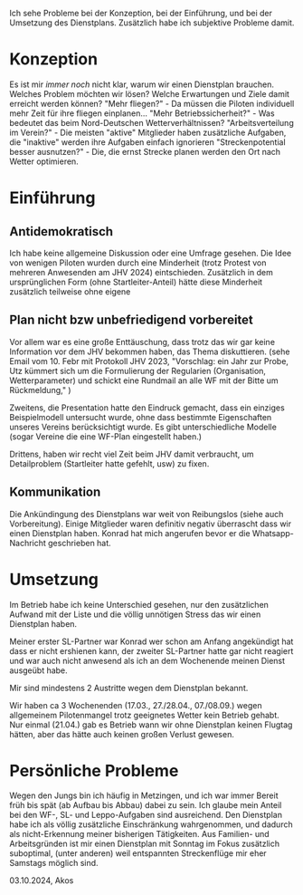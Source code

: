 
Ich sehe Probleme bei der Konzeption, bei der Einführung, und bei der Umsetzung des Dienstplans. Zusätzlich habe ich subjektive Probleme damit.

# Konzeption 

Es ist mir *immer noch* nicht klar, warum wir einen Dienstplan brauchen. 
Welches Problem möchten wir lösen? Welche Erwartungen und Ziele damit erreicht werden können?
"Mehr fliegen?" - Da müssen die Piloten individuell mehr Zeit für ihre fliegen einplanen...
"Mehr Betriebssicherheit?" - Was bedeutet das beim Nord-Deutschen Wetterverhältnissen? 
"Arbeitsverteilung im Verein?" - Die meisten "aktive" Mitglieder haben zusätzliche Aufgaben, die "inaktive" werden ihre Aufgaben einfach ignorieren
"Streckenpotential besser ausnutzen?" - Die, die ernst Strecke planen werden den Ort nach Wetter optimieren. 

# Einführung

## Antidemokratisch

Ich habe keine allgemeine Diskussion oder eine Umfrage gesehen. 
Die Idee von wenigen Piloten wurden durch eine Minderheit (trotz Protest von mehreren Anwesenden am JHV 2024) eintschieden.
Zusätzlich in dem ursprünglichen Form (ohne Startleiter-Anteil) hätte diese Minderheit zusätzlich teilweise ohne eigene 

## Plan nicht bzw unbefriedigend vorbereitet

Vor allem war es eine große Enttäuschung, dass trotz das wir gar keine Information vor dem JHV bekommen haben, das Thema diskuttieren.
(sehe Email vom 10. Febr mit Protokoll JHV 2023, "Vorschlag: ein Jahr zur Probe, Utz kümmert sich um die Formulierung der
Regularien (Organisation, Wetterparameter) und schickt eine Rundmail an
alle WF mit der Bitte um Rückmeldung," )

Zweitens, die Presentation hatte den Eindruck gemacht, dass ein einziges Beispielmodell untersucht wurde, ohne 
dass bestimmte Eigenschaften unseres Vereins berücksichtigt wurde. Es gibt unterschiedliche Modelle (sogar Vereine die eine WF-Plan eingestellt haben.)

Drittens, haben wir recht viel Zeit beim JHV damit verbraucht, um Detailproblem (Startleiter hatte gefehlt, usw) zu fixen.

## Kommunikation

Die Ankündingung des Dienstplans war weit von Reibungslos (siehe auch Vorbereitung). Einige Mitglieder waren definitiv negativ überrascht dass wir einen Dienstplan haben.
Konrad hat mich angerufen bevor er die Whatsapp-Nachricht geschrieben hat.

# Umsetzung

Im Betrieb habe ich keine Unterschied gesehen, nur den zusätzlichen Aufwand mit der Liste und die völlig unnötigen Stress das wir einen Dienstplan haben.

Meiner erster SL-Partner war Konrad wer schon am Anfang angekündigt hat dass er nicht ershienen kann, der zweiter SL-Partner hatte gar nicht reagiert und war auch nicht anwesend als ich an dem Wochenende meinen Dienst ausgeübt habe.

Mir sind mindestens 2 Austritte wegen dem Dienstplan bekannt.

Wir haben ca 3 Wochenenden (17.03., 27./28.04., 07./08.09.) wegen allgemeinem Pilotenmangel trotz geeignetes Wetter kein Betrieb gehabt. Nur einmal (21.04.) gab es Betrieb wann wir ohne Dienstplan keinen Flugtag hätten, aber das hätte auch keinen großen Verlust gewesen.

# Persönliche Probleme

Wegen den Jungs bin ich häufig in Metzingen, und ich war immer Bereit früh bis spät (ab Aufbau bis Abbau) dabei zu sein. Ich glaube mein Anteil bei den WF-, SL- und Leppo-Aufgaben sind ausreichend. Den Dienstplan habe ich als völlig zusätzliche Einschränkung wahrgenommen, und dadurch als nicht-Erkennung meiner bisherigen Tätigkeiten.
Aus Familien- und Arbeitsgründen ist mir einen Dienstplan mit Sonntag im Fokus zusätzlich suboptimal, (unter anderen) weil entspannten Streckenflüge mir eher Samstags möglich sind.

03.10.2024,  Akos
